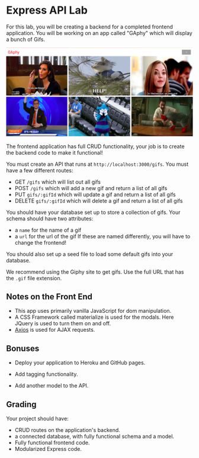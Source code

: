 # Express API Lab

For this lab, you will be creating a backend for a completed frontend application. You will be working on an app called "GAphy" which will display a bunch of Gifs. 

![](images/gaphy.png)

The frontend application has full CRUD functionality, your job is to create the backend code to make it functional!

You must create an API that runs at `http://localhost:3000/gifs`. You must have a few different routes:

* GET `/gifs` which will list out all gifs
* POST `/gifs` which will add a new gif and return a list of all gifs
* PUT `gifs/:gifId` which will update a gif and return a list of all gifs
* DELETE `gifs/:gifId` which will delete a gif and return a list of all gifs

You should have your database set up to store a collection of gifs. Your schema should have two attributes:
* a `name` for the name of a gif
* a `url` for the url of the gif
If these are named differently, you will have to change the frontend!

You should also set up a seed file to load some default gifs into your database.

We recommend using the Giphy site to get gifs. Use the full URL that has the `.gif` file extension.

## Notes on the Front End
* This app uses primarily vanilla JavaScript for dom manipulation.
* A CSS Framework called materialize is used for the modals. Here JQuery is used to turn them on and off.
* [Axios](https://github.com/axios/axios) is used for AJAX requests.

## Bonuses
* Deploy your application to Heroku and GitHub pages.

* Add tagging functionality.

* Add another model to the API. 

## Grading

Your project should have:
* CRUD routes on the application's backend.
* a connected database, with fully functional schema and a model.
* Fully functional frontend code.
* Modularized Express code.
